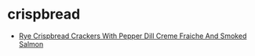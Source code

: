 # crispbread

 * [Rye Crispbread Crackers With Pepper Dill Creme Fraiche And Smoked Salmon](index/r/rye-crispbread-crackers-with-pepper-dill-creme-fraiche-and-smoked-salmon-105902.json)
